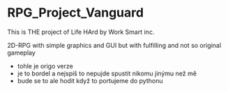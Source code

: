 # RPG_Project_Vanguard

This is THE project of Life HArd by Work Smart inc.

2D-RPG with simple graphics and GUI but with fulfilling and not so original gameplay

- tohle je origo verze
- je to bordel a nejspíš to nepujde spustit nikomu jinýmu než mě
- bude se to ale hodit když to portujeme do pythonu